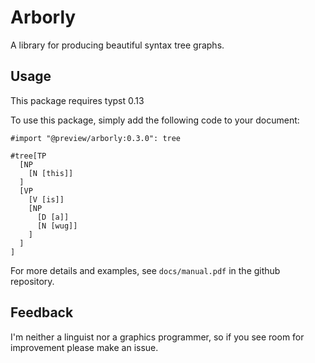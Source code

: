 # Arborly

A library for producing beautiful syntax tree graphs.

## Usage

This package requires typst 0.13

To use this package, simply add the following code to your document:

```typ
#import "@preview/arborly:0.3.0": tree

#tree[TP
  [NP
    [N [this]]
  ]
  [VP
    [V [is]]
    [NP
      [D [a]]
      [N [wug]]
    ]
  ]
]
```

For more details and examples, see `docs/manual.pdf` in the github repository.

## Feedback

I'm neither a linguist nor a graphics programmer, so if you see room for improvement please make an issue.
